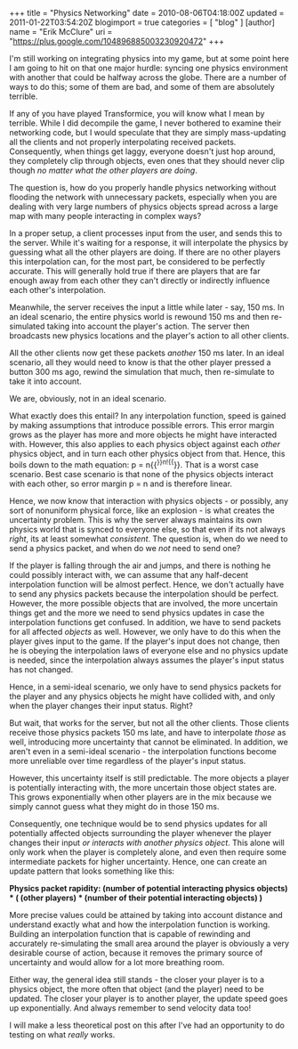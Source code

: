 +++
title = "Physics Networking"
date = 2010-08-06T04:18:00Z
updated = 2011-01-22T03:54:20Z
blogimport = true 
categories = [ "blog" ]
[author]
	name = "Erik McClure"
	uri = "https://plus.google.com/104896885003230920472"
+++

I'm still working on integrating physics into my game, but at some point here I am going to hit on that one major hurdle: syncing one physics environment with another that could be halfway across the globe. There are a number of ways to do this; some of them are bad, and some of them are absolutely terrible. 

If any of you have played Transformice, you will know what I mean by terrible. While I did decompile the game, I never bothered to examine their networking code, but I would speculate that they are simply mass-updating all the clients and not properly interpolating received packets. Consequently, when things get laggy, everyone doesn't just hop around, they completely clip through objects, even ones that they should never clip though *no matter what the other players are doing*.

The question is, how do you properly handle physics networking without flooding the network with unnecessary packets, especially when you are dealing with very large numbers of physics objects spread across a large map with many people interacting in complex ways?

In a proper setup, a client processes input from the user, and sends this to the server. While it's waiting for a response, it will interpolate the physics by guessing what all the other players are doing. If there are no other players this interpolation can, for the most part, be considered to be perfectly accurate. This will generally hold true if there are players that are far enough away from each other they can't directly or indirectly influence each other's interpolation.

Meanwhile, the server receives the input a little while later - say, 150 ms. In an ideal scenario, the entire physics world is rewound 150 ms and then re-simulated taking into account the player's action. The server then broadcasts new physics locations and the player's action to all other clients.

All the other clients now get these packets *another* 150 ms later. In an ideal scenario, all they would need to know is that the other player pressed a button 300 ms ago, rewind the simulation that much, then re-simulate to take it into account.

We are, obviously, not in an ideal scenario.

What exactly does this entail? In any interpolation function, speed is gained by making assumptions that introduce possible errors. This error margin grows as the player has more and more objects he might have interacted with. However, this also applies to each physics object against each *other* physics object, and in turn each other physics object from that. Hence, this boils down to the math equation: p = n{{<sup>}}n!{{</sup>}}. That is a worst case scenario. Best case scenario is that none of the physics objects interact with each other, so error margin p = n and is therefore linear. 

Hence, we now know that interaction with physics objects - or possibly, any sort of nonuniform physical force, like an explosion - is what creates the uncertainty problem. This is why the server always maintains its own physics world that is synced to everyone else, so that even if its not always *right*, its at least somewhat *consistent*. The question is, when do we need to send a physics packet, and when do we *not* need to send one?

If the player is falling through the air and jumps, and there is nothing he could possibly interact with, we can assume that any half-decent interpolation function will be almost perfect. Hence, we don't actually have to send any physics packets because the interpolation should be perfect. However, the more possible objects that are involved, the more uncertain things get and the more we need to send physics updates in case the interpolation functions get confused. In addition, we have to send packets for all affected *objects* as well. However, we only have to do this when the player gives input to the game. If the player's input does not change, then he is obeying the interpolation laws of everyone else and no physics update is needed, since the interpolation always assumes the player's input status has not changed. 

Hence, in a semi-ideal scenario, we only have to send physics packets for the player and any physics objects he might have collided with, and only when the player changes their input status. Right?

But wait, that works for the server, but not all the other clients. Those clients receive those physics packets 150 ms late, and have to interpolate *those* as well, introducing more uncertainty that cannot be eliminated. In addition, we aren't even in a semi-ideal scenario - the interpolation functions become more unreliable over time regardless of the player's input status. 

However, this uncertainty itself is still predictable. The more objects a player is potentially interacting with, the more uncertain those object states are. This grows exponentially when other players are in the mix because we simply cannot guess what they might do in those 150 ms.

Consequently, one technique would be to send physics updates for all potentially affected objects surrounding the player whenever the player changes their input *or interacts with another physics object*. This alone will only work when the player is completely alone, and even then require some intermediate packets for higher uncertainty. Hence, one can create an update pattern that looks something like this:

**Physics packet rapidity: (number of potential interacting physics objects) * ( (other players) * (number of their potential interacting objects) )**

More precise values could be attained by taking into account distance and understand exactly what and how the interpolation function is working. Building an interpolation function that is capable of rewinding and accurately re-simulating the small area around the player is obviously a very desirable course of action, because it removes the primary source of uncertainty and would allow for a lot more breathing room.

Either way, the general idea still stands - the closer your player is to a physics object, the more often that object (and the player) need to be updated. The closer your player is to another player, the update speed goes up exponentially. And always remember to send velocity data too!

I will make a less theoretical post on this after I've had an opportunity to do testing on what *really* works.
